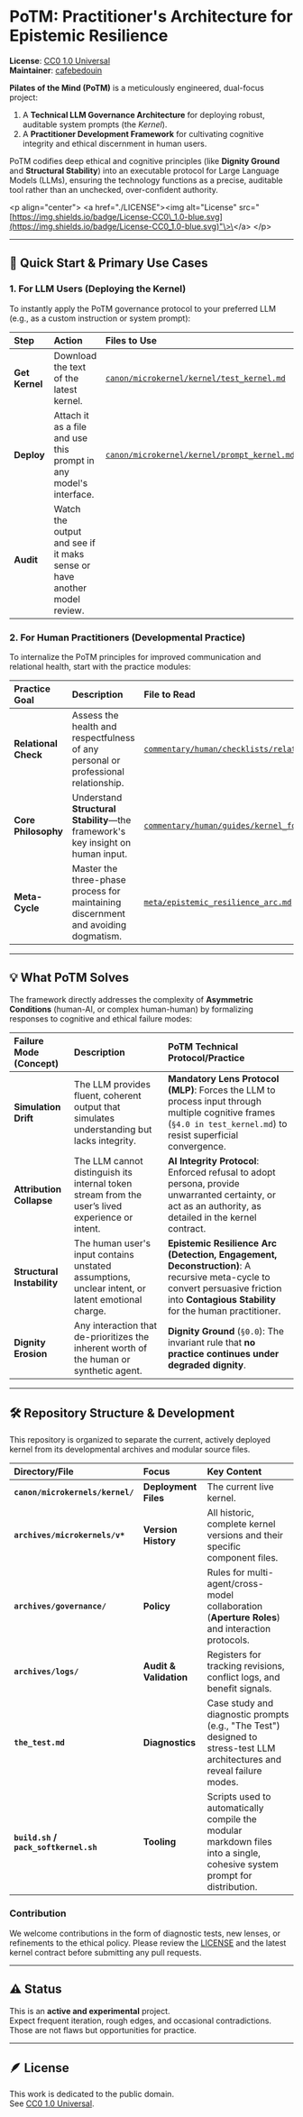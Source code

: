 # PoTM: Practitioner's Architecture for Epistemic Resilience

**License**: [CC0 1.0 Universal](https://creativecommons.org/publicdomain/zero/1.0/)  
**Maintainer**: [cafebedouin](https://github.com/cafebedouin)  

**Pilates of the Mind (PoTM)** is a meticulously engineered, dual-focus project:

1.  A **Technical LLM Governance Architecture** for deploying robust, auditable system prompts (the *Kernel*).
2.  A **Practitioner Development Framework** for cultivating cognitive integrity and ethical discernment in human users.

PoTM codifies deep ethical and cognitive principles (like **Dignity Ground** and **Structural Stability**) into an executable protocol for Large Language Models (LLMs), ensuring the technology functions as a precise, auditable tool rather than an unchecked, over-confident authority.

\<p align="center"\>
\<a href="./LICENSE"\>\<img alt="License" src="[https://img.shields.io/badge/License-CC0\_1.0-blue.svg](https://img.shields.io/badge/License-CC0_1.0-blue.svg)"\>\</a\>
\</p\>

-----

## 🚀 Quick Start & Primary Use Cases

### 1\. For LLM Users (Deploying the Kernel)

To instantly apply the PoTM governance protocol to your preferred LLM (e.g., as a custom instruction or system prompt):

| Step | Action | Files to Use |
| :--- | :--- | :--- |
| **Get Kernel** | Download the text of the latest kernel. | [`canon/microkernel/kernel/test_kernel.md`](./canon/microkernels/kernel/test_kernel.md) |
| **Deploy** | Attach it as a file and use this prompt in any model's interface. | [`canon/microkernel/kernel/prompt_kernel.md`](./canon/microkernel/kernel/prompt_kernel.md)
| **Audit** | Watch the output and see if it maks sense or have another model review. | 

### 2\. For Human Practitioners (Developmental Practice)

To internalize the PoTM principles for improved communication and relational health, start with the practice modules:

| Practice Goal | Description | File to Read |
| :--- | :--- | :--- |
| **Relational Check** | Assess the health and respectfulness of any personal or professional relationship. | [`commentary/human/checklists/relationship_checklist.md`](./commentary/human/checklists/relationship_checklist.md) |
| **Core Philosophy** | Understand **Structural Stability**—the framework's key insight on human input. | [`commentary/human/guides/kernel_for_humans.md`](./commentary/human/guides/kernel_for_humans.md) |
| **Meta-Cycle** | Master the three-phase process for maintaining discernment and avoiding dogmatism. | [`meta/epistemic_resilience_arc.md`](./meta/epistemic_resilience_arc.md) |

-----

## 💡 What PoTM Solves

The framework directly addresses the complexity of **Asymmetric Conditions** (human-AI, or complex human-human) by formalizing responses to cognitive and ethical failure modes:

| Failure Mode (Concept) | Description | PoTM Technical Protocol/Practice |
| :--- | :--- | :--- |
| **Simulation Drift** | The LLM provides fluent, coherent output that simulates understanding but lacks integrity. | **Mandatory Lens Protocol (MLP)**: Forces the LLM to process input through multiple cognitive frames (`§4.0 in test_kernel.md`) to resist superficial convergence. |
| **Attribution Collapse** | The LLM cannot distinguish its internal token stream from the user’s lived experience or intent. | **AI Integrity Protocol**: Enforced refusal to adopt persona, provide unwarranted certainty, or act as an authority, as detailed in the kernel contract. |
| **Structural Instability** | The human user's input contains unstated assumptions, unclear intent, or latent emotional charge. | **Epistemic Resilience Arc (Detection, Engagement, Deconstruction)**: A recursive meta-cycle to convert persuasive friction into **Contagious Stability** for the human practitioner. |
| **Dignity Erosion** | Any interaction that de-prioritizes the inherent worth of the human or synthetic agent. | **Dignity Ground** (`§0.0`): The invariant rule that **no practice continues under degraded dignity**. |

-----

## 🛠 Repository Structure & Development

This repository is organized to separate the current, actively deployed kernel from its developmental archives and modular source files.

| Directory/File | Focus | Key Content |
| :--- | :--- | :--- |
| **`canon/microkernels/kernel/`** | **Deployment Files** | The current live kernel. |
| **`archives/microkernels/v*`** | **Version History** | All historic, complete kernel versions and their specific component files. |
| **`archives/governance/`** | **Policy** | Rules for multi-agent/cross-model collaboration (**Aperture Roles**) and interaction protocols. |
| **`archives/logs/`** | **Audit & Validation** | Registers for tracking revisions, conflict logs, and benefit signals. |
| **`the_test.md`** | **Diagnostics** | Case study and diagnostic prompts (e.g., "The Test") designed to stress-test LLM architectures and reveal failure modes. |
| **`build.sh` / `pack_softkernel.sh`** | **Tooling** | Scripts used to automatically compile the modular markdown files into a single, cohesive system prompt for distribution. |

### Contribution

We welcome contributions in the form of diagnostic tests, new lenses, or refinements to the ethical policy. Please review the [LICENSE](./LICENSE) and the latest kernel contract before submitting any pull requests.

---

## ⚠️ Status

This is an **active and experimental** project.  
Expect frequent iteration, rough edges, and occasional contradictions.  
Those are not flaws but opportunities for practice.  

---

## 🪶 License

This work is dedicated to the public domain.  
See [CC0 1.0 Universal](https://creativecommons.org/publicdomain/zero/1.0/).
